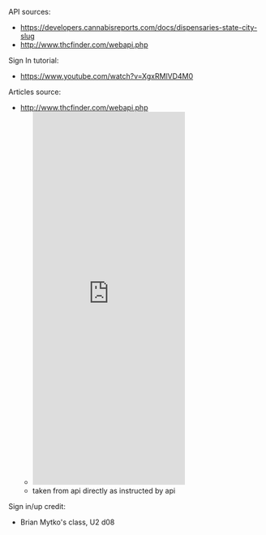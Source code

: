 API sources:
- https://developers.cannabisreports.com/docs/dispensaries-state-city-slug
- http://www.thcfinder.com/webapi.php

Sign In tutorial:
- https://www.youtube.com/watch?v=XgxRMlVD4M0

Articles source:
- http://www.thcfinder.com/webapi.php
    - <iframe src="http://www.thcfinder.com/webapi/?sid=0&near=0&strains=0&blog=5" style="border:0px #FFFFFF none;" name="thcfinder_web_api" scrolling="no" frameborder="0" marginheight="0px" marginwidth="0px" height="735px" width="300px" allowTransparency="true"></iframe>
    - taken from api directly as instructed by api

Sign in/up credit:
- Brian Mytko's class, U2 d08
